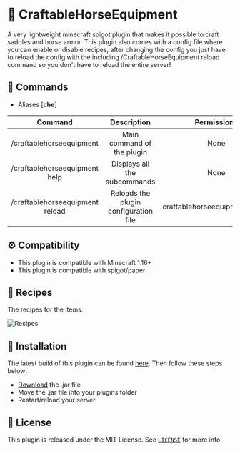# 🐎 CraftableHorseEquipment
A very lightweight minecraft spigot plugin that makes it possible to craft saddles and horse armor. This plugin also comes with a config file where you can enable or disable recipes, after changing the config you just have to reload the config with the including /CraftableHorseEquipment reload command so you don't have to reload the entire server!

## 💬 Commands
- Aliases [**che**]

|                  Command                  |                         Description                          | Permissions                               |
| :---------------------------------------: | :----------------------------------------------------------: | :---------------------------------------: |
|          /craftablehorseequipment         |                   Main command of the plugin                 | None                                      |
|          /craftablehorseequipment help    |                   Displays all the subcommands               | None                                      |
|          /craftablehorseequipment reload  |                   Reloads the plugin configuration file      | craftablehorseequipment.reload            |

## ⚙️ Compatibility
- This plugin is compatible with Minecraft 1.16+
- This plugin is compatible with spigot/paper

## 📗 Recipes
The recipes for the items:

![Recipes](https://user-images.githubusercontent.com/65535138/118730499-05ce0800-b838-11eb-82ff-c2d3be0970ec.png)

## 🔧 Installation

The latest build of this plugin can be found [here](https://www.spigotmc.org/resources/craftablehorseequipment.97884/).
Then follow these steps below:
- [Download](https://www.spigotmc.org/resources/craftablehorseequipment.97884/download?version=428261) the .jar file
- Move the .jar file into your plugins folder
- Restart/reload your server

## 📜 License

This plugin is released under the MIT License.
See [`LICENSE`](https://github.com/J4K0B55/CraftableHorseEquipment/blob/master/LICENSE) for more info.
